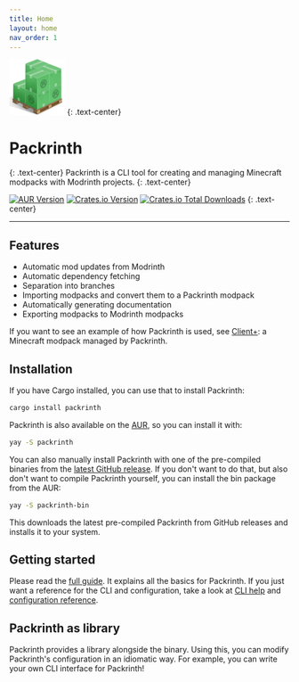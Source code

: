 ```yaml
---
title: Home
layout: home
nav_order: 1
---
```


<img src="https://github.com/Thijzert123/packrinth/blob/ff8455254b966d7879ca2c378a4350c1a56cbfc6/logo.png?raw=true" alt="logo" width=100 height=100 />
{: .text-center}

# Packrinth
{: .text-center}
Packrinth is a CLI tool for creating and managing Minecraft modpacks with Modrinth projects.
{: .text-center}

[![AUR Version](https://img.shields.io/aur/version/packrinth?style=for-the-badge)](https://aur.archlinux.org/packages/packrinth)
[![Crates.io Version](https://img.shields.io/crates/v/packrinth?style=for-the-badge)](https://crates.io/crates/packrinth)
[![Crates.io Total Downloads](https://img.shields.io/crates/d/packrinth?style=for-the-badge)](https://crates.io/crates/packrinth)
{: .text-center}

---

## Features
- Automatic mod updates from Modrinth
- Automatic dependency fetching
- Separation into branches
- Importing modpacks and convert them to a Packrinth modpack
- Automatically generating documentation
- Exporting modpacks to Modrinth modpacks

If you want to see an example of how Packrinth is used, see [Client+](https://github.com/Thijzert123/client-plus):
a Minecraft modpack managed by Packrinth.

## Installation
If you have Cargo installed, you can use that to install Packrinth:
```bash
cargo install packrinth
```

Packrinth is also available on the [AUR](https://aur.archlinux.org/packages/packrinth), so you can install it with:
```bash
yay -S packrinth
```

You can also manually install Packrinth with one of the pre-compiled binaries from the [latest GitHub release](https://github.com/Thijzert123/packrinth/releases/latest). If you don't want to do that, but also don't want to compile Packrinth yourself, you can install the bin package from the AUR:
```bash
yay -S packrinth-bin
```
This downloads the latest pre-compiled Packrinth from GitHub releases and installs it to your system.

## Getting started
Please read the [full guide](full-guide.html). It explains all the basics for Packrinth.
If you just want a reference for the CLI and configuration, take a look at [CLI help](cli-help.html) and
[configuration reference](configuration-reference.html).

## Packrinth as library
Packrinth provides a library alongside the binary. Using this, you can modify Packrinth's configuration
in an idiomatic way. For example, you can write your own CLI interface for Packrinth!
